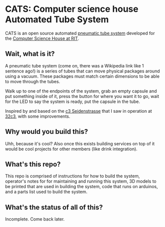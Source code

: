 # CATS: Computer science house Automated Tube System

CATS is an open source automated [pneumatic tube system][1] developed for the
[Computer Science House at RIT][2].

## Wait, what is it?

A pneumatic tube system (come on, there was a Wikipedia link like 1 sentence
ago!) is a series of tubes that can move physical packages around using a
vacuum. These packages must match certain dimensions to be able to move through
the tubes.

Walk up to one of the endpoints of the system, grab an empty capsule and put
something inside of it, press the button for where you want it to go, wait for
the LED to say the system is ready, put the capsule in the tube.

Inspired by and based on the [c3 Seidenstrasse][3] that I saw in operation at
[32c3][4], with some improvements.

## Why would you build this?

Uhh, because it's cool? Also once this exists building services on top of it
would be cool projects for other members (like drink integration).

## What's this repo?

This repo is comprised of instructions for how to build the system, operator's
notes for for maintaining and running this system, 3D models to be printed that
are used in building the system, code that runs on arduinos, and a parts list
used to build the system.

## What's the status of all of this?

Incomplete. Come back later. 

[1]: https://en.wikipedia.org/wiki/Pneumatic_tube
[2]: https://csh.rit.edu/
[3]: https://twitter.com/c3seidenstrasse
[4]: https://events.ccc.de/congress/2015/wiki/Static:Main_Page
